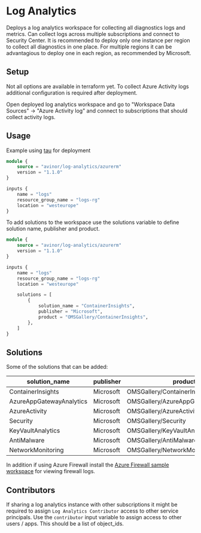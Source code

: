 # Log Analytics

Deploys a log analytics workspace for collecting all diagnostics logs and metrics. Can collect logs across multiple subscriptions and connect to Security Center. It is recommended to deploy only one instance per region to collect all diagnostics in one place. For multiple regions it can be advantagious to deploy one in each region, as recommended by Microsoft.

## Setup

Not all options are available in terraform yet. To collect Azure Activity logs additional configuration is required after deployment.

Open deployed log analytics workspace and go to "Workspace Data Sources" -> "Azure Activity log" and connect to subscriptions that should collect activity logs.

## Usage

Example using [tau](https://github.com/avinor/tau) for deployment

```terraform
module {
    source = "avinor/log-analytics/azurerm"
    version = "1.1.0"
}

inputs {
    name = "logs"
    resource_group_name = "logs-rg"
    location = "westeurope"
}
```

To add solutions to the workspace use the solutions variable to define solution name, publisher and product.

```terraform
module {
    source = "avinor/log-analytics/azurerm"
    version = "1.1.0"
}

inputs {
    name = "logs"
    resource_group_name = "logs-rg"
    location = "westeurope"

    solutions = [
        {
            solution_name = "ContainerInsights",
            publisher = "Microsoft",
            product = "OMSGallery/ContainerInsights",
        },
    ]
}
```

## Solutions

Some of the solutions that can be added:

| solution_name | publisher | product |
|---------------|-----------|---------|
| ContainerInsights | Microsoft | OMSGallery/ContainerInsights |
| AzureAppGatewayAnalytics | Microsoft | OMSGallery/AzureAppGatewayAnalytics |
| AzureActivity | Microsoft | OMSGallery/AzureActivity |
| Security | Microsoft | OMSGallery/Security |
| KeyVaultAnalytics | Microsoft | OMSGallery/KeyVaultAnalytics |
| AntiMalware | Microsoft | OMSGallery/AntiMalware |
| NetworkMonitoring | Microsoft | OMSGallery/NetworkMonitoring |

In addition if using Azure Firewall install the [Azure Firewall sample workspace](https://docs.microsoft.com/en-us/azure/firewall/log-analytics-samples) for viewing firewall logs.

## Contributors

If sharing a log analytics instance with other subscriptions it might be required to assign `Log Analytics Contributor` access to other service principals. Use the `contributor` input variable to assign access to other users / apps. This should be a list of object_ids.
